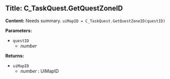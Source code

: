 ## Title: C_TaskQuest.GetQuestZoneID

**Content:**
Needs summary.
`uiMapID = C_TaskQuest.GetQuestZoneID(questID)`

**Parameters:**
- `questID`
  - *number*

**Returns:**
- `uiMapID`
  - *number* : UiMapID
